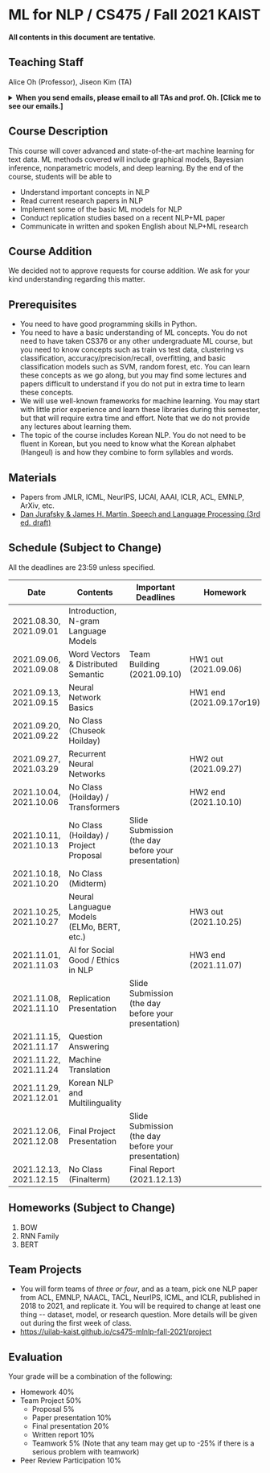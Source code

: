 # ML for NLP / CS475 / Fall 2021 KAIST

**All contents in this document are tentative.**

## Teaching Staff

Alice Oh (Professor), Jiseon Kim (TA)

<details>
<summary><strong>When you send emails, please email to all TAs and prof. Oh. [Click me to see our emails.]</strong></summary>

<p><code>alice.oh@kaist.edu, jiseon_kim@kaist.ac.kr</code></p>

<p><i>And put "CS475" to the title. (e.g., [CS475] Do we have a class on thanksgiving day?)</i></p>

</details>

## Course Description

This course will cover advanced and state-of-the-art machine learning for text data. ML methods covered will include graphical models, Bayesian inference, nonparametric models, and deep learning. By the end of the course, students will be able to

- Understand important concepts in NLP
- Read current research papers in NLP
- Implement some of the basic ML models for NLP
- Conduct replication studies based on a recent NLP+ML paper
- Communicate in written and spoken English about NLP+ML research

## Course Addition
We decided not to approve requests for course addition. We ask for your kind understanding regarding this matter.

## Prerequisites  

- You need to have good programming skills in Python.
- You need to have a basic understanding of ML concepts. You do not need to have taken CS376 or any other undergraduate ML course, but you need to know concepts such as train vs test data, clustering vs classification, accuracy/precision/recall, overfitting, and basic classification models such as SVM, random forest, etc. You can learn these concepts as we go along, but you may find some lectures and papers difficult to understand if you do not put in extra time to learn these concepts.
- We will use well-known frameworks for machine learning. You may start with little prior experience and learn these libraries during this semester, but that will require extra time and effort. Note that we do not provide any lectures about learning them.
- The topic of the course includes Korean NLP. You do not need to be fluent in Korean, but you need to know what the Korean alphabet (Hangeul) is and how they combine to form syllables and words.

## Materials

- Papers from JMLR, ICML, NeurIPS, IJCAI, AAAI, ICLR, ACL, EMNLP, ArXiv, etc.
- [Dan Jurafsky & James H. Martin, Speech and Language Processing (3rd ed. draft)](https://web.stanford.edu/~jurafsky/slp3/)

## Schedule (Subject to Change)

All the deadlines are 23:59 unless specified.

| Date                   | Contents                                   | Important Deadlines                                 | Homework             |
|------------------------|--------------------------------------------|-----------------------------------------------------|----------------------|
| 2021.08.30, 2021.09.01 | Introduction, N-gram Language Models       |                                                     |                      |
| 2021.09.06, 2021.09.08 | Word Vectors & Distributed Semantic        | Team Building (2021.09.10)                          | HW1 out (2021.09.06) |
| 2021.09.13, 2021.09.15 | Neural Network Basics                      |                                                     | HW1 end (2021.09.17or19) |
| 2021.09.20, 2021.09.22 | No Class (Chuseok Hoilday)                 |                                                     |                      |
| 2021.09.27, 2021.03.29 | Recurrent Neural Networks                  |                                                     | HW2 out (2021.09.27) |
| 2021.10.04, 2021.10.06 | No Class (Hoilday) / Transformers          |                                                     | HW2 end (2021.10.10) |
| 2021.10.11, 2021.10.13 | No Class (Hoilday) / Project Proposal      | Slide Submission (the day before your presentation) |                      |
| 2021.10.18, 2021.10.20 | No Class (Midterm)                         |                                                     |                      |
| 2021.10.25, 2021.10.27 | Neural Languague Models (ELMo, BERT, etc.) |                                                     | HW3 out (2021.10.25) |
| 2021.11.01, 2021.11.03 | AI for Social Good / Ethics in NLP         |                                                     | HW3 end (2021.11.07) |
| 2021.11.08, 2021.11.10 | Replication Presentation                   | Slide Submission (the day before your presentation) |                      |
| 2021.11.15, 2021.11.17 | Question Answering                         |                                                     |                      |
| 2021.11.22, 2021.11.24 | Machine Translation                        |                                                     |                      |
| 2021.11.29, 2021.12.01 | Korean NLP and Multilinguality             |                                                     |                      |
| 2021.12.06, 2021.12.08 | Final Project Presentation                 | Slide Submission (the day before your presentation) |                      |
| 2021.12.13, 2021.12.15 | No Class (Finalterm)                       | Final Report (2021.12.13)                           |                      |

## Homeworks (Subject to Change)
1. BOW
1. RNN Family
1. BERT

## Team Projects

- You will form teams of *three or four*, and as a team, pick one NLP paper from ACL, EMNLP, NAACL, TACL, NeurIPS, ICML, and ICLR, published in 2018 to 2021, and replicate it. You will be required to change at least one thing -- dataset, model, or research question. More details will be given out during the first week of class.
- https://uilab-kaist.github.io/cs475-mlnlp-fall-2021/project

## Evaluation
Your grade will be a combination of the following:

- Homework 40%
- Team Project 50% 
  - Proposal 5%
  - Paper presentation 10%
  - Final presentation 20%
  - Written report 10%
  - Teamwork 5% (Note that any team may get up to -25% if there is a serious problem with teamwork)
- Peer Review Participation 10%
